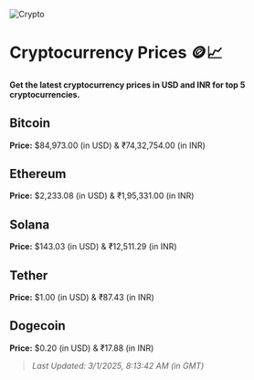 
![Crypto](https://www.techguide.com.au/wp-content/uploads/2020/11/crypto3.jpeg)

# Cryptocurrency Prices 🪙📈

#### Get the latest cryptocurrency prices in USD and INR for top 5 cryptocurrencies.

## Bitcoin

**Price:** $84,973.00 (in USD) & ₹74,32,754.00 (in INR)

## Ethereum

**Price:** $2,233.08 (in USD) & ₹1,95,331.00 (in INR)

## Solana

**Price:** $143.03 (in USD) & ₹12,511.29 (in INR)

## Tether

**Price:** $1.00 (in USD) & ₹87.43 (in INR)

## Dogecoin

**Price:** $0.20 (in USD) & ₹17.88 (in INR)

> _Last Updated: 3/1/2025, 8:13:42 AM (in GMT)_
